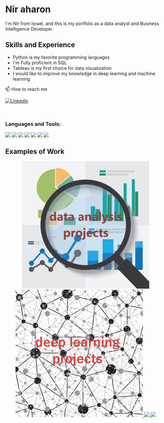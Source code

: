 <!--![add bannre discription](https://add banner.jpg)-->

# Nir aharon
I'm Nir from Israel, and this is my portfolio as a data analyst and Business Intelligence Developer.

## Skills and Experience

* Python is my favorite programming languages
* I'm Fully proficient in SQL 
* Tableau is my first choice for data visualization
* I would like to improve my knowledge in deep learning and machine learning

📫 How to reach me

[![LinkedIn](https://img.shields.io/badge/--linkedin?label=LinkedIn&logo=LinkedIn&style=social)](https://www.linkedin.com/in/nir-aharon/)

<br />

### Languages and Tools:

<a href="https://code.visualstudio.com/" target="_blank"> <img src="https://img.icons8.com/color/48/000000/visual-studio-code-2019.png"/></a>
<a href="https://www.python.org" target="_blank"> <img src="https://img.icons8.com/color/48/000000/python.png"/></a>
<img src="https://img.icons8.com/external-soft-fill-juicy-fish/50/000000/external-sql-servers-and-networks-soft-fill-soft-fill-juicy-fish.png"/>
<a href="https://www.microsoft.com/en-us/sql-server" target="_blank"> <img src="https://img.icons8.com/color/50/000000/microsoft-sql-server.png"/></a>
<a href="https://www.postgresql.org" target="_blank"> <img src="https://img.icons8.com/color/50/000000/postgreesql.png"/></a>
<a href="https://git-scm.com" target="_blank"> <img src="https://img.icons8.com/color/48/000000/git.png"/></a>
<a href="https://www.docker.com" target="_blank"> <img src="https://img.icons8.com/color/48/000000/docker.png"/></a>
<br />


## Examples of Work
<!--<img src="https://github.com/.gif" width="512" >-->

<!--
- 🔭 I’m currently working on ...
- 🌱 I’m currently learning ...
- 👯 I’m looking to collaborate on ...
- 🤔 I’m looking for help with ...
- 💬 Ask me about ...
- 📫 How to reach me: ...
- 😄 Pronouns: ...
- ⚡ Fun fact: ... https://github.com/NirAharon1/Deep-Learing-Projects
-->



<p align="center">
  <a href="https://github.com/NirAharon1/Data-Analysis-Projects">
  <img width="400" src="data analysis.jpg"/> </a>
  <a href="https://github.com/NirAharon1/Deep-Learing-Projects">
  <img width="400" src="neural net.jfif" /> </a>
 <a href="https://github.com/NirAharon1/Data-Analysis-Projects">
  <img align="" src="https://github-readme-stats.vercel.app/api/pin/?username=NirAharon1&repo=Data-Analysis-Projects" />
</a>
  <a href="https://github.com/NirAharon1/Deep-Learing-Projects">
  <img align="" src="https://github-readme-stats.vercel.app/api/pin/?username=NirAharon1&repo=Deep-Learing-Projects" />
<!--
</a>
  <img width="400" src="https://github.com/YuriDevAT/nikki-my-diary/blob/main/public/thumbnail-nikki.png" />
  <img width="400" src="https://github.com/YuriDevAT/instagram-clone/blob/main/thumbnail-instagram.png" />
  <a href="https://github.com/YuriDevAT/nikki-my-diary">
  <img align="" src="https://github-readme-stats.vercel.app/api/pin/?username=YuriDevAT&repo=nikki-my-diary&theme=tokyonight" />
</a>
<a href="https://github.com/YuriDevAT/instagram-clone">
  <img align="" src="https://github-readme-stats.vercel.app/api/pin/?username=YuriDevAT&repo=instagram-clone&theme=tokyonight" />
</a>
-->
</p>

